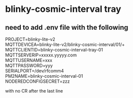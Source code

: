 # blinky-cosmic-interval tray
## need to add .env file with the following
PROJECT=blinky-lite-v2   
MQTTDEVICEA=blinky-lite-v2/blinky-cosmic-interval/01/+  
MQTTCLIENTID=blinky-cosmic-interval-tray-01  
MQTTSERVERIP=xxxxx.yyyyy.com  
MQTTUSERNAME=xxx  
MQTTPASSWORD=yyy  
SERIALPORT=/dev/rfcomm4  
PM2NAME=blinky-cosmic-interval-01  
NODEREDCONFIGSECRET=zzz  

with no CR after the last line  

